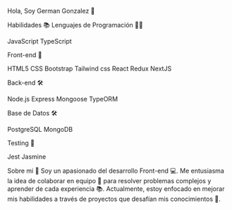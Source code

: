 Hola, Soy German Gonzalez 👋

Habilidades 📚 Lenguajes de Programación 👨‍💻

JavaScript
TypeScript

Front-end 🎨

HTML5
CSS
Bootstrap
Tailwind css
React
Redux
NextJS

Back-end 🛠️

Node.js
Express
Mongoose
TypeORM

Base de Datos 🛠️

PostgreSQL
MongoDB

Testing 🧪

Jest
Jasmine

Sobre mi 💬 Soy un apasionado del desarrollo Front-end 💻. Me entusiasma la idea de colaborar en equipo 🤝 para resolver problemas complejos y aprender de cada experiencia 📚. Actualmente, estoy enfocado en mejorar mis habilidades a través de proyectos que desafían mis conocimientos 🚀.
